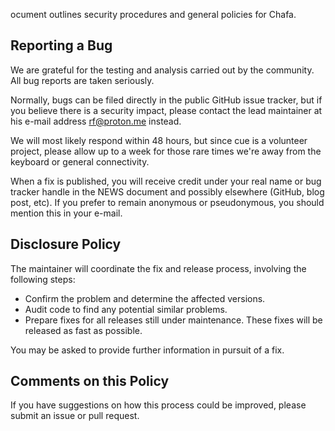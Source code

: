 ocument outlines security procedures and general policies for Chafa.

## Reporting a Bug

We are grateful for the testing and analysis carried out by the community. All
bug reports are taken seriously.

Normally, bugs can be filed directly in the public GitHub issue tracker, but if
you believe there is a security impact, please contact the lead maintainer at
his e-mail address <rf@proton.me> instead.

We will most likely respond within 48 hours, but since cue is a volunteer
project, please allow up to a week for those rare times we're away from the
keyboard or general connectivity.

When a fix is published, you will receive credit under your real name or bug
tracker handle in the NEWS document and possibly elsewhere (GitHub, blog post,
etc). If you prefer to remain anonymous or pseudonymous, you should mention
this in your e-mail.

## Disclosure Policy

The maintainer will coordinate the fix and release process, involving the
following steps:

  * Confirm the problem and determine the affected versions.
  * Audit code to find any potential similar problems.
  * Prepare fixes for all releases still under maintenance. These fixes will be
    released as fast as possible.

You may be asked to provide further information in pursuit of a fix.

## Comments on this Policy

If you have suggestions on how this process could be improved, please submit an
issue or pull request.
